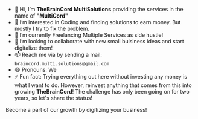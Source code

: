 - 👋 Hi, I’m **TheBrainCord MultiSolutions** providing the services in the name of **"MultiCord"**
- 👀 I’m interested in Coding and finding solutions to earn money. But mostly I try to fix the problem.
- 🌱 I’m currently Freelancing Multiple Services as side hustle!
- 💞️ I’m looking to collaborate with new small buisiness ideas and start digitalize them!
- 📫 Reach me via by sending a mail: `braincord.multi.solutions@gmail.com` 
- 😄 Pronouns: We
- ⚡ Fun fact: Trying everything out here without investing any money is what I want to do. However, reinvest anything that comes from this into growing **TheBrainCord**! The challenge has only been going on for two years, so let's share the status!

Become a part of our growth by digitizing your business!

